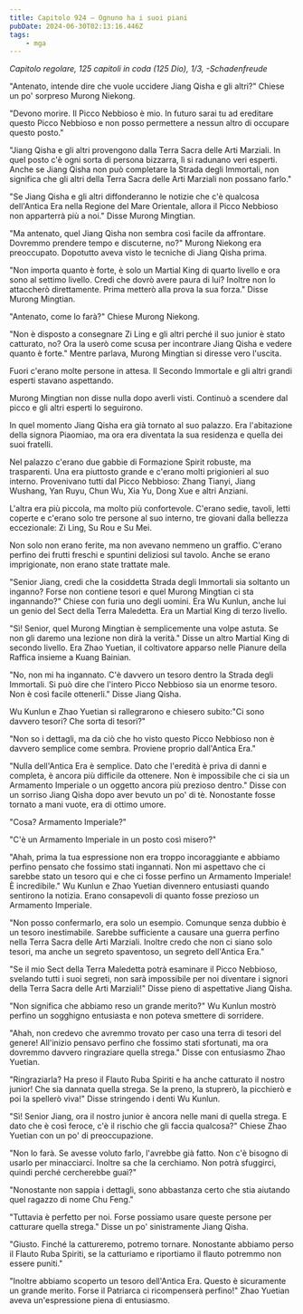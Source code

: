 ```yaml
---
title: Capitolo 924 – Ognuno ha i suoi piani
pubDate: 2024-06-30T02:13:16.446Z
tags:
    - mga
---
```



<em>Capitolo regolare,
125 capitoli in coda (125 Dio), 1/3,
-Schadenfreude</em>


"Antenato, intende dire che vuole uccidere Jiang Qisha e gli altri?" Chiese un po' sorpreso Murong Niekong.


"Devono morire. Il Picco Nebbioso è mio. In futuro sarai tu ad ereditare questo Picco Nebbioso e non posso permettere a nessun altro di occupare questo posto."


"Jiang Qisha e gli altri provengono dalla Terra Sacra delle Arti Marziali. In quel posto c'è ogni sorta di persona bizzarra, lì si radunano veri esperti. Anche se Jiang Qisha non può completare la Strada degli Immortali, non significa che gli altri della Terra Sacra delle Arti Marziali non possano farlo."


"Se Jiang Qisha e gli altri diffonderanno le notizie che c'è qualcosa dell'Antica Era nella Regione del Mare Orientale, allora il Picco Nebbioso non apparterrà più a noi." Disse Murong Mingtian.


"Ma antenato, quel Jiang Qisha non sembra così facile da affrontare. Dovremmo prendere tempo e discuterne, no?" Murong Niekong era preoccupato. Dopotutto aveva visto le tecniche di Jiang Qisha prima.


"Non importa quanto è forte, è solo un Martial King di quarto livello e ora sono al settimo livello. Credi che dovrò avere paura di lui? Inoltre non lo attaccherò direttamente. Prima metterò alla prova la sua forza." Disse Murong Mingtian.


"Antenato, come lo farà?" Chiese Murong Niekong.


"Non è disposto a consegnare Zi Ling e gli altri perché il suo junior è stato catturato, no? Ora la userò come scusa per incontrare Jiang Qisha e vedere quanto è forte." Mentre parlava, Murong Mingtian si diresse vero l'uscita.


Fuori c'erano molte persone in attesa. Il Secondo Immortale e gli altri grandi esperti stavano aspettando.


Murong Mingtian non disse nulla dopo averli visti. Continuò a scendere dal picco e gli altri esperti lo seguirono.


In quel momento Jiang Qisha era già tornato al suo palazzo. Era l'abitazione della signora Piaomiao, ma ora era diventata la sua residenza e quella dei suoi fratelli.


Nel palazzo c'erano due gabbie di Formazione Spirit robuste, ma trasparenti. Una era piuttosto grande e c'erano molti prigionieri al suo interno. Provenivano tutti dal Picco Nebbioso: Zhang Tianyi, Jiang Wushang, Yan Ruyu, Chun Wu, Xia Yu, Dong Xue e altri Anziani.


L'altra era più piccola, ma molto più confortevole. C'erano sedie, tavoli, letti coperte e c'erano solo tre persone al suo interno, tre giovani dalla bellezza eccezionale: Zi Ling, Su Rou e Su Mei.


Non solo non erano ferite, ma non avevano nemmeno un graffio. C'erano perfino dei frutti freschi e spuntini deliziosi sul tavolo. Anche se erano imprigionate, non erano state trattate male.


"Senior Jiang, credi che la cosiddetta Strada degli Immortali sia soltanto un inganno? Forse non contiene tesori e quel Murong Mingtian ci sta ingannando?" Chiese con furia uno degli uomini. Era Wu Kunlun, anche lui un genio del Sect della Terra Maledetta. Era un Martial King di terzo livello.


"Sì! Senior, quel Murong Mingtian è semplicemente una volpe astuta. Se non gli daremo una lezione non dirà la verità." Disse un altro Martial King di secondo livello. Era Zhao Yuetian, il coltivatore apparso nelle Pianure della Raffica insieme a Kuang Bainian.


"No, non mi ha ingannato. C'è davvero un tesoro dentro la Strada degli Immortali. Si può dire che l'intero Picco Nebbioso sia un enorme tesoro. Non è così facile ottenerli." Disse Jiang Qisha.


Wu Kunlun e Zhao Yuetian si rallegrarono e chiesero subito:"Ci sono davvero tesori? Che sorta di tesori?"


"Non so i dettagli, ma da ciò che ho visto questo Picco Nebbioso non è davvero semplice come sembra. Proviene proprio dall'Antica Era."


"Nulla dell'Antica Era è semplice. Dato che l'eredità è priva di danni e completa, è ancora più difficile da ottenere. Non è impossibile che ci sia un Armamento Imperiale o un oggetto ancora più prezioso dentro." Disse con un sorriso Jiang Qisha dopo aver bevuto un po' di tè. Nonostante fosse tornato a mani vuote, era di ottimo umore.


"Cosa? Armamento Imperiale?"


"C'è un Armamento Imperiale in un posto così misero?"


"Ahah, prima la tua espressione non era troppo incoraggiante e abbiamo perfino pensato che fossimo stati ingannati. Non mi aspettavo che ci sarebbe stato un tesoro qui e che ci fosse perfino un Armamento Imperiale! È incredibile." Wu Kunlun e Zhao Yuetian divennero entusiasti quando sentirono la notizia. Erano consapevoli di quanto fosse prezioso un Armamento Imperiale.


"Non posso confermarlo, era solo un esempio. Comunque senza dubbio è un tesoro inestimabile. Sarebbe sufficiente a causare una guerra perfino nella Terra Sacra delle Arti Marziali. Inoltre credo che non ci siano solo tesori, ma anche un segreto spaventoso, un segreto dell'Antica Era."


"Se il mio Sect della Terra Maledetta potrà esaminare il Picco Nebbioso, svelando tutti i suoi segreti, non sarà impossibile per noi diventare i signori della Terra Sacra delle Arti Marziali!" Disse pieno di aspettative Jiang Qisha.


"Non significa che abbiamo reso un grande merito?" Wu Kunlun mostrò perfino un sogghigno entusiasta e non poteva smettere di sorridere.


"Ahah, non credevo che avremmo trovato per caso una terra di tesori del genere! All'inizio pensavo perfino che fossimo stati sfortunati, ma ora dovremmo davvero ringraziare quella strega." Disse con entusiasmo Zhao Yuetian.


"Ringraziarla? Ha preso il Flauto Ruba Spiriti e ha anche catturato il nostro junior! Che sia dannata quella strega. Se la preno, la stuprerò, la picchierò e poi la spellerò viva!" Disse stringendo i denti Wu Kunlun.


"Sì! Senior Jiang, ora il nostro junior è ancora nelle mani di quella strega. E dato che è così feroce, c'è il rischio che gli faccia qualcosa?" Chiese Zhao Yuetian con un po' di preoccupazione.


"Non lo farà. Se avesse voluto farlo, l'avrebbe già fatto. Non c'è bisogno di usarlo per minacciarci. Inoltre sa che la cerchiamo. Non potrà sfuggirci, quindi perché cercherebbe guai?"


"Nonostante non sappia i dettagli, sono abbastanza certo che stia aiutando quel ragazzo di nome Chu Feng."


"Tuttavia è perfetto per noi. Forse possiamo usare queste persone per catturare quella strega." Disse un po' sinistramente Jiang Qisha.


"Giusto. Finché la cattureremo, potremo tornare. Nonostante abbiamo perso il Flauto Ruba Spiriti, se la catturiamo e riportiamo il flauto potremmo non essere puniti."


"Inoltre abbiamo scoperto un tesoro dell'Antica Era. Questo è sicuramente un grande merito. Forse il Patriarca ci ricompenserà perfino!" Zhao Yuetian aveva un'espressione piena di entusiasmo.
                                


                                



